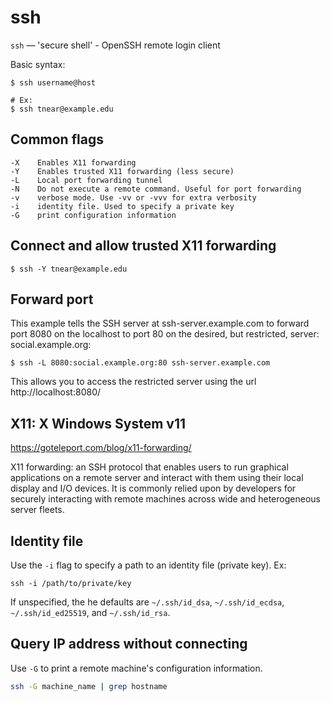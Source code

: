 # ssh

`ssh` — 'secure shell' - OpenSSH remote login client

Basic syntax:
```
$ ssh username@host

# Ex:
$ ssh tnear@example.edu
```

## Common flags
```
-X    Enables X11 forwarding
-Y    Enables trusted X11 forwarding (less secure)
-L    Local port forwarding tunnel
-N    Do not execute a remote command. Useful for port forwarding
-v    verbose mode. Use -vv or -vvv for extra verbosity
-i    identity file. Used to specify a private key
-G    print configuration information
```

## Connect and allow trusted X11 forwarding
```
$ ssh -Y tnear@example.edu
```

## Forward port
This example tells the SSH server at ssh-server.example.com to forward port 8080 on the localhost to port 80 on the desired, but restricted, server: social.example.org:
```
$ ssh -L 8080:social.example.org:80 ssh-server.example.com
```

This allows you to access the restricted server using the url http://localhost:8080/


## X11: X Windows System v11
https://goteleport.com/blog/x11-forwarding/

X11 forwarding: an SSH protocol that enables users to run graphical applications
on a remote server and interact with them using their local display and I/O
devices. It is commonly relied upon by developers for securely interacting with
remote machines across wide and heterogeneous server fleets.

## Identity file
Use the `-i` flag to specify a path to an identity file (private key). Ex:

```
ssh -i /path/to/private/key
```

If unspecified, the he defaults are `~/.ssh/id_dsa`, `~/.ssh/id_ecdsa`,
`~/.ssh/id_ed25519`, and `~/.ssh/id_rsa`.

## Query IP address without connecting
Use `-G` to print a remote machine's configuration information.

```bash
ssh -G machine_name | grep hostname
```
